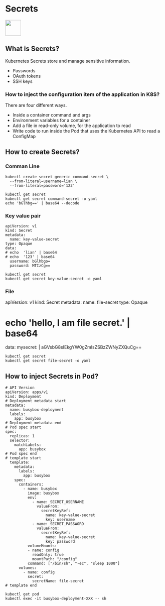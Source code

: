 # Secrets
<image src ="https://github.com/kubernetes/community/blob/master/icons/png/resources/labeled/secret-256.png?raw=true" width="50">  

## What is Secrets?
Kubernetes Secrets store and manage sensitive information.
- Passwords
- OAuth tokens
- SSH keys

### How to inject the configuration item of the application in K8S?
There are four different ways.
- Inside a container command and args
- Environment variables for a container
- Add a file in read-only volume, for the application to read
- Write code to run inside the Pod that uses the Kubernetes API to read a ConfigMap

## How to create Secrets?
### Comman Line
```
kubectl create secret generic command-secret \
  --from-literal=username=lian \
  --from-literal=password='123'
```
`kubectl get secret`  
`kubectl get secret command-secret -o yaml`   
```echo 'bGlhbg==' | base64 --decode```
### Key value pair
```
apiVersion: v1
kind: Secret
metadata:
  name: key-value-secret
type: Opaque 
data:
# echo  'lian' | base64
# echo  '123' | base64
  username: bGlhbgo=
  password: MTIzCg==
```
`kubectl get secret`  
`kubectl get secret key-value-secret -o yaml`

### File
apiVersion: v1
kind: Secret
metadata:
  name: file-secret
type: Opaque
# echo  'hello, I am file secret.' | base64
data:
  mysecret: |
   aGVsbG8sIEkgYW0gZmlsZSBzZWNyZXQuCg==

`kubectl get secret`  
`kubectl get secret file-secret -o yaml`

## How to inject Secrets in Pod?

```
# API Version  
apiVersion: apps/v1
kind: Deployment
# Deployment metadata start
metadata:
  name: busybox-deployment
  labels:
    app: busybox
# Deployment metadata end
# Pod spec start    
spec:
  replicas: 1
  selector:
    matchLabels:
      app: busybox
# Pod spec end       
# template start      
  template:
    metadata:
      labels:
        app: busybox
    spec:
      containers:  
        - name: busybox
          image: busybox 
          env:
            - name: SECRET_USERNAME
              valueFrom:
                secretKeyRef:
                  name: key-value-secret
                  key: username
            - name: SECRET_PASSWORD
              valueFrom:
                secretKeyRef:
                  name: key-value-secret
                  key: password      
          volumeMounts: 
          - name: config
            readOnly: true
            mountPath: "/config"
          command: ["/bin/sh", "-ec", "sleep 1000"]  
      volumes:
        - name: config
          secret:
            secretName: file-secret
# template end
```
`kubectl get pod`  
`kubectl exec -it busybox-deployment-XXX -- sh `

